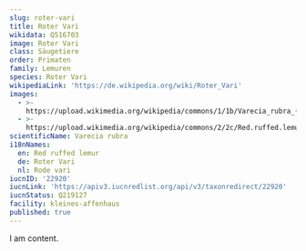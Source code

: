 ```yaml
---
slug: roter-vari
title: Roter Vari
wikidata: Q516703
image: Roter Vari
class: Säugetiere
order: Primaten
family: Lemuren
species: Roter Vari
wikipediaLink: 'https://de.wikipedia.org/wiki/Roter_Vari'
images:
  - >-
    https://upload.wikimedia.org/wikipedia/commons/1/1b/Varecia_rubra_(habitus).jpg
  - >-
    https://upload.wikimedia.org/wikipedia/commons/2/2c/Red.ruffed.lemur.ontree.arp.jpg
scientificName: Varecia rubra
i18nNames:
  en: Red ruffed lemur
  de: Roter Vari
  nl: Rode vari
iucnID: '22920'
iucnLink: 'https://apiv3.iucnredlist.org/api/v3/taxonredirect/22920'
iucnStatus: Q219127
facility: kleines-affenhaus
published: true
---
```


I am content.
